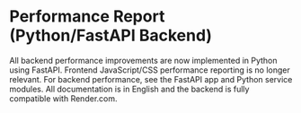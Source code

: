 # Performance Report (Python/FastAPI Backend)

All backend performance improvements are now implemented in Python using FastAPI. Frontend JavaScript/CSS performance reporting is no longer relevant. For backend performance, see the FastAPI app and Python service modules. All documentation is in English and the backend is fully compatible with Render.com.
